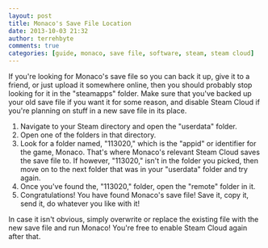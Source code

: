 ```yaml
---
layout: post
title: Monaco's Save File Location
date: 2013-10-03 21:32
author: terrehbyte
comments: true
categories: [guide, monaco, save file, software, steam, steam cloud]
---
```

If you're looking for Monaco's save file so you can back it up, give it to a friend, or just upload it somewhere online, then you should probably stop looking for it in the "steamapps" folder. Make sure that you've backed up your old save file if you want it for some reason, and disable Steam Cloud if you're planning on stuff in a new save file in its place.

<ol>
	<li>Navigate to your Steam directory and open the "userdata" folder.</li>
	<li>Open one of the folders in that directory.</li>
	<li>Look for a folder named, "113020," which is the "appid" or identifier for the game, Monaco. That's where Monaco's relevant Steam Cloud saves the save file to. If however, "113020," isn't in the folder you picked, then move on to the next folder that was in your "userdata" folder and try again.</li>
	<li>Once you've found the, "113020," folder, open the "remote" folder in it.</li>
	<li>Congratulations! You have found Monaco's save file! Save it, copy it, send it, do whatever you like with it!</li>
</ol>
In case it isn't obvious, simply overwrite or replace the existing file with the new save file and run Monaco! You're free to enable Steam Cloud again after that.

